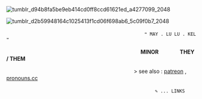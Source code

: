 ![tumblr_d94b8fa5be9eb414cd0ff8ccd61621ed_a4277099_2048](https://github.com/velocicoaster/velocicoaster/assets/163074010/cd8f6c2e-8b11-44c5-bb91-5516b58b9521)

![tumblr_d2b59948164c1025413f1cd06f698ab6_5c09f0b7_2048](https://github.com/velocicoaster/velocicoaster/assets/163074010/ce3ee46c-e4c3-47b1-9c03-f43dd84c0fc3)

　　　　　　　　　　　　　　　　　　　　　　　　　　``❝ MAY . LU LU . KEL ❞``
                          
　　　　　　　　　　　　　　　　　　　　　　　　　 **MINOR　　　　THEY / THEM**

　　　　　　　　　　　　　　　　　　　　　　　　> see also : [patreon](https://www.patreon.com/togeinumaki/about) , [pronouns.cc](https://pronouns.cc/@togeinumaki)

　　　　　　　　　　　　　　　　　　　　　　　　　　　　``✎ ... LINKS``

                        
